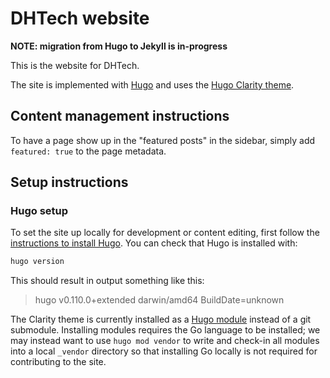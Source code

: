 # DHTech website

**NOTE: migration from Hugo to Jekyll is in-progress**

This is the website for DHTech.

The site is implemented with [Hugo](https://gohugo.io/) and uses the [Hugo Clarity theme](https://github.com/chipzoller/hugo-clarity).

## Content management instructions

To have a page show up in the "featured posts" in the sidebar, simply
add `featured: true` to the page metadata.

## Setup instructions

### Hugo setup

To set the site up locally for development or content editing,
first follow the [instructions to install Hugo](https://gohugo.io/installation/).
You can check that Hugo is installed with:

```sh
hugo version
```

This should result in output something like this:

> hugo v0.110.0+extended darwin/amd64 BuildDate=unknown

The Clarity theme is currently installed as a [Hugo module](https://gohugo.io/hugo-modules/use-modules/) instead of a git submodule. Installing modules requires the Go language to be installed; we may instead want to use `hugo mod vendor` to write and check-in all modules into a local `_vendor` directory so that installing Go locally is not required for contributing to the site.




